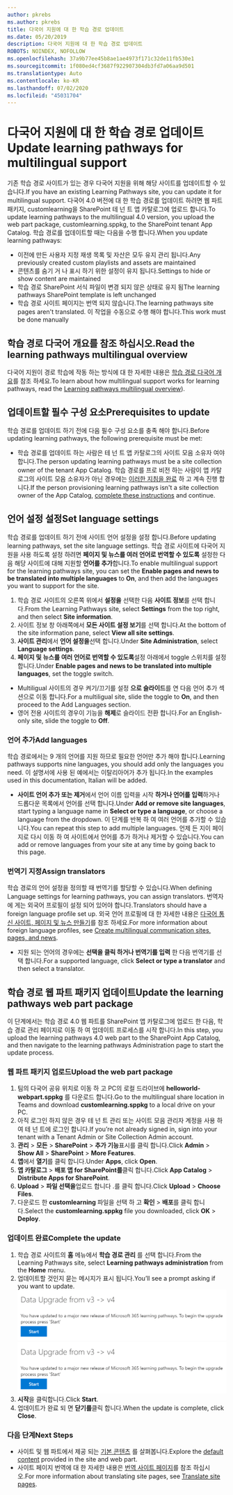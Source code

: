 ```yaml
---
author: pkrebs
ms.author: pkrebs
title: 다국어 지원에 대 한 학습 경로 업데이트
ms.date: 05/20/2019
description: 다국어 지원에 대 한 학습 경로 업데이트
ROBOTS: NOINDEX, NOFOLLOW
ms.openlocfilehash: 37a9b77ee45b8ae1ae4973f171c32de11fb530e1
ms.sourcegitcommit: 1f080ed4cf3687f922907304db3fd7a06aa9d501
ms.translationtype: Auto
ms.contentlocale: ko-KR
ms.lasthandoff: 07/02/2020
ms.locfileid: "45031704"
---
```

# <a name="update-learning-pathways-for-multilingual-support"></a><span data-ttu-id="f498c-103">다국어 지원에 대 한 학습 경로 업데이트</span><span class="sxs-lookup"><span data-stu-id="f498c-103">Update learning pathways for multilingual support</span></span>
<span data-ttu-id="f498c-104">기존 학습 경로 사이트가 있는 경우 다국어 지원을 위해 해당 사이트를 업데이트할 수 있습니다.</span><span class="sxs-lookup"><span data-stu-id="f498c-104">If you have an existing Learning Pathways site, you can update it for multilingual support.</span></span> <span data-ttu-id="f498c-105">다국어 4.0 버전에 대 한 학습 경로를 업데이트 하려면 웹 파트 패키지, customlearning을 SharePoint 테 넌 트 앱 카탈로그에 업로드 합니다.</span><span class="sxs-lookup"><span data-stu-id="f498c-105">To update learning pathways to the multilingual 4.0 version, you upload the web part package, customlearning.sppkg, to the SharePoint tenant App Catalog.</span></span> <span data-ttu-id="f498c-106">학습 경로를 업데이트할 때는 다음을 수행 합니다.</span><span class="sxs-lookup"><span data-stu-id="f498c-106">When you update learning pathways:</span></span>  

- <span data-ttu-id="f498c-107">이전에 만든 사용자 지정 재생 목록 및 자산은 모두 유지 관리 됩니다.</span><span class="sxs-lookup"><span data-stu-id="f498c-107">Any previously created custom playlists and assets are maintained</span></span>
- <span data-ttu-id="f498c-108">콘텐츠를 숨기 거 나 표시 하기 위한 설정이 유지 됩니다.</span><span class="sxs-lookup"><span data-stu-id="f498c-108">Settings to hide or show content are maintained</span></span>
- <span data-ttu-id="f498c-109">학습 경로 SharePoint 서식 파일이 변경 되지 않은 상태로 유지 됨</span><span class="sxs-lookup"><span data-stu-id="f498c-109">The learning pathways SharePoint template is left unchanged</span></span>
- <span data-ttu-id="f498c-110">학습 경로 사이트 페이지는 번역 되지 않습니다.</span><span class="sxs-lookup"><span data-stu-id="f498c-110">The learning pathways site pages aren't translated.</span></span> <span data-ttu-id="f498c-111">이 작업을 수동으로 수행 해야 합니다.</span><span class="sxs-lookup"><span data-stu-id="f498c-111">This work must be done manually</span></span>

## <a name="read-the-learning-pathways-multilingual-overview"></a><span data-ttu-id="f498c-112">학습 경로 다국어 개요를 참조 하십시오.</span><span class="sxs-lookup"><span data-stu-id="f498c-112">Read the learning pathways multilingual overview</span></span>
<span data-ttu-id="f498c-113">다국어 지원이 경로 학습에 작동 하는 방식에 대 한 자세한 내용은 [학습 경로 다국어 개요](custom_overview_ml.md)를 참조 하세요.</span><span class="sxs-lookup"><span data-stu-id="f498c-113">To learn about how multilingual support works for learning pathways, read the [Learning pathways multilingual overview](custom_overview_ml.md)).</span></span> 

## <a name="prerequisites-to-update"></a><span data-ttu-id="f498c-114">업데이트할 필수 구성 요소</span><span class="sxs-lookup"><span data-stu-id="f498c-114">Prerequisites to update</span></span>
<span data-ttu-id="f498c-115">학습 경로를 업데이트 하기 전에 다음 필수 구성 요소를 충족 해야 합니다.</span><span class="sxs-lookup"><span data-stu-id="f498c-115">Before updating learning pathways, the following prerequisite must be met:</span></span>
- <span data-ttu-id="f498c-116">학습 경로를 업데이트 하는 사람은 테 넌 트 앱 카탈로그의 사이트 모음 소유자 여야 합니다.</span><span class="sxs-lookup"><span data-stu-id="f498c-116">The person updating learning pathways must be a site collection owner of the tenant App Catalog.</span></span> <span data-ttu-id="f498c-117">학습 경로를 프로 비전 하는 사람이 앱 카탈로그의 사이트 모음 소유자가 아닌 경우에는 [이러한 지침을 완료](addappadmin.md) 하 고 계속 진행 합니다.</span><span class="sxs-lookup"><span data-stu-id="f498c-117">If the person provisioning learning pathways isn't a site collection owner of the App Catalog, [complete these instructions](addappadmin.md) and continue.</span></span> 

## <a name="set-language-settings"></a><span data-ttu-id="f498c-118">언어 설정 설정</span><span class="sxs-lookup"><span data-stu-id="f498c-118">Set language settings</span></span> 
<span data-ttu-id="f498c-119">학습 경로를 업데이트 하기 전에 사이트 언어 설정을 설정 합니다.</span><span class="sxs-lookup"><span data-stu-id="f498c-119">Before updating learning pathways, set the site language settings.</span></span> <span data-ttu-id="f498c-120">학습 경로 사이트에 다국어 지원을 사용 하도록 설정 하려면 **페이지 및 뉴스를 여러 언어로 번역할 수 있도록** 설정한 다음 해당 사이트에 대해 지원할 **언어를 추가**합니다.</span><span class="sxs-lookup"><span data-stu-id="f498c-120">To enable multilingual support for the learning pathways site, you can set the **Enable pages and news to be translated into multiple languages** to **On**, and then add the languages you want to support for the site.</span></span>
1.  <span data-ttu-id="f498c-121">학습 경로 사이트의 오른쪽 위에서 **설정을** 선택한 다음 **사이트 정보**를 선택 합니다.</span><span class="sxs-lookup"><span data-stu-id="f498c-121">From the Learning Pathways site, select **Settings** from the top right, and then select **Site information**.</span></span>
2.  <span data-ttu-id="f498c-122">사이트 정보 창 아래쪽에서 **모든 사이트 설정 보기**를 선택 합니다.</span><span class="sxs-lookup"><span data-stu-id="f498c-122">At the bottom of the site information pane, select **View all site settings**.</span></span>
3.  <span data-ttu-id="f498c-123">**사이트 관리**에서 **언어 설정을**선택 합니다.</span><span class="sxs-lookup"><span data-stu-id="f498c-123">Under **Site Administration**, select **Language settings**.</span></span>
4.  <span data-ttu-id="f498c-124">**페이지 및 뉴스를 여러 언어로 번역할 수 있도록**설정 아래에서 toggle 스위치를 설정 합니다.</span><span class="sxs-lookup"><span data-stu-id="f498c-124">Under **Enable pages and news to be translated into multiple languages**, set the toggle switch.</span></span> 
- <span data-ttu-id="f498c-125">Multiligual 사이트의 경우 켜기/끄기를 설정 **으로 슬라이드**를 연 다음 언어 추가 섹션으로 이동 합니다.</span><span class="sxs-lookup"><span data-stu-id="f498c-125">For a multiligual site, slide the toggle to **On**, and then proceed to the Add Languages section.</span></span> 
- <span data-ttu-id="f498c-126">영어 전용 사이트의 경우이 기능을 **해제**로 슬라이드 전환 합니다.</span><span class="sxs-lookup"><span data-stu-id="f498c-126">For an English-only site, slide the toggle to **Off**.</span></span>

### <a name="add-languages"></a><span data-ttu-id="f498c-127">언어 추가</span><span class="sxs-lookup"><span data-stu-id="f498c-127">Add languages</span></span>
<span data-ttu-id="f498c-128">학습 경로에서는 9 개의 언어를 지원 하므로 필요한 언어만 추가 해야 합니다.</span><span class="sxs-lookup"><span data-stu-id="f498c-128">Learning pathways supports nine languages, you should add only the languages you need.</span></span> <span data-ttu-id="f498c-129">이 설명서에 사용 된 예에서는 이탈리아어가 추가 됩니다.</span><span class="sxs-lookup"><span data-stu-id="f498c-129">In the examples used in this documentation, Italian will be added.</span></span> 
- <span data-ttu-id="f498c-130">**사이트 언어 추가 또는 제거**에서 언어 이름 입력을 시작 **하거나 언어를 입력**하거나 드롭다운 목록에서 언어를 선택 합니다.</span><span class="sxs-lookup"><span data-stu-id="f498c-130">Under **Add or remove site languages**, start typing a language name in **Select or type a language**, or choose a language from the dropdown.</span></span> <span data-ttu-id="f498c-131">이 단계를 반복 하 여 여러 언어를 추가할 수 있습니다.</span><span class="sxs-lookup"><span data-stu-id="f498c-131">You can repeat this step to add multiple languages.</span></span> <span data-ttu-id="f498c-132">언제 든 지이 페이지로 다시 이동 하 여 사이트에서 언어를 추가 하거나 제거할 수 있습니다.</span><span class="sxs-lookup"><span data-stu-id="f498c-132">You can add or remove languages from your site at any time by going back to this page.</span></span>
 
### <a name="assign-translators"></a><span data-ttu-id="f498c-133">번역기 지정</span><span class="sxs-lookup"><span data-stu-id="f498c-133">Assign translators</span></span>
<span data-ttu-id="f498c-134">학습 경로의 언어 설정을 정의할 때 번역기를 할당할 수 있습니다.</span><span class="sxs-lookup"><span data-stu-id="f498c-134">When defining Language settings for learning pathways, you can assign translators.</span></span> <span data-ttu-id="f498c-135">번역자에 게는 외국어 프로필이 설정 되어 있어야 합니다.</span><span class="sxs-lookup"><span data-stu-id="f498c-135">Translators should have a foreign language profile set up.</span></span> <span data-ttu-id="f498c-136">외국 언어 프로필에 대 한 자세한 내용은 [다국어 통신 사이트, 페이지 및 뉴스 만들기](https://support.office.com/article/2bb7d610-5453-41c6-a0e8-6f40b3ed750c)를 참조 하세요.</span><span class="sxs-lookup"><span data-stu-id="f498c-136">For more information about foreign language profiles, see [Create multilingual communication sites, pages, and news](https://support.office.com/article/2bb7d610-5453-41c6-a0e8-6f40b3ed750c).</span></span>  
- <span data-ttu-id="f498c-137">지원 되는 언어의 경우에는 **선택을 클릭 하거나 번역기를 입력** 한 다음 번역기를 선택 합니다.</span><span class="sxs-lookup"><span data-stu-id="f498c-137">For a supported language, click **Select or type a translator** and then select a translator.</span></span> 

## <a name="update-the-learning-pathways-web-part-package"></a><span data-ttu-id="f498c-138">학습 경로 웹 파트 패키지 업데이트</span><span class="sxs-lookup"><span data-stu-id="f498c-138">Update the learning pathways web part package</span></span>
<span data-ttu-id="f498c-139">이 단계에서는 학습 경로 4.0 웹 파트를 SharePoint 앱 카탈로그에 업로드 한 다음, 학습 경로 관리 페이지로 이동 하 여 업데이트 프로세스를 시작 합니다.</span><span class="sxs-lookup"><span data-stu-id="f498c-139">In this step, you upload the learning pathways 4.0 web part to the SharePoint App Catalog, and then navigate to the learning pathways Administration page to start the update process.</span></span>

### <a name="upload-the-web-part-package"></a><span data-ttu-id="f498c-140">웹 파트 패키지 업로드</span><span class="sxs-lookup"><span data-stu-id="f498c-140">Upload the web part package</span></span>
1.  <span data-ttu-id="f498c-141">팀의 다국어 공유 위치로 이동 하 고 PC의 로컬 드라이브에 **helloworld-webpart.sppkg** 를 다운로드 합니다.</span><span class="sxs-lookup"><span data-stu-id="f498c-141">Go to the multilingual share location in Teams and download **customlearning.sppkg** to a local drive on your PC.</span></span> 
2.  <span data-ttu-id="f498c-142">아직 로그인 하지 않은 경우 테 넌 트 관리 또는 사이트 모음 관리자 계정을 사용 하 여 테 넌 트에 로그인 합니다.</span><span class="sxs-lookup"><span data-stu-id="f498c-142">If you’re not already signed in, sign into your tenant with a Tenant Admin or Site Collection Admin account.</span></span> 
3.  <span data-ttu-id="f498c-143">**관리**  >  **모든**  >  **SharePoint**  >  **추가 기능**표시를 클릭 합니다.</span><span class="sxs-lookup"><span data-stu-id="f498c-143">Click **Admin** > **Show All** > **SharePoint** > **More Features**.</span></span> 
4.  <span data-ttu-id="f498c-144">**앱**에서 **열기**를 클릭 합니다.</span><span class="sxs-lookup"><span data-stu-id="f498c-144">Under **Apps**, click **Open**.</span></span> 
5.  <span data-ttu-id="f498c-145">**앱 카탈로그**  >  **배포 앱 for SharePoint를**클릭 합니다.</span><span class="sxs-lookup"><span data-stu-id="f498c-145">Click **App Catalog** > **Distribute Apps for SharePoint**.</span></span> 
6.  <span data-ttu-id="f498c-146">**Upload**  >  **파일 선택을**업로드 합니다 .를 클릭 합니다.</span><span class="sxs-lookup"><span data-stu-id="f498c-146">Click **Upload** > **Choose Files**.</span></span> 
7.  <span data-ttu-id="f498c-147">다운로드 한 **customlearning** 파일을 선택 하 고 **확인**  >  **배포**를 클릭 합니다.</span><span class="sxs-lookup"><span data-stu-id="f498c-147">Select the **customlearning.sppkg** file you downloaded, click **OK** > **Deploy**.</span></span> 

### <a name="complete-the-update"></a><span data-ttu-id="f498c-148">업데이트 완료</span><span class="sxs-lookup"><span data-stu-id="f498c-148">Complete the update</span></span>
1.  <span data-ttu-id="f498c-149">학습 경로 사이트의 **홈** 메뉴에서 **학습 경로 관리** 를 선택 합니다.</span><span class="sxs-lookup"><span data-stu-id="f498c-149">From the Learning Pathways site, select **Learning pathways administration** from the **Home** menu.</span></span> 
2.  <span data-ttu-id="f498c-150">업데이트할 것인지 묻는 메시지가 표시 됩니다.</span><span class="sxs-lookup"><span data-stu-id="f498c-150">You’ll see a prompt asking if you want to update.</span></span> 
<span data-ttu-id="f498c-151">![custom_update_adminprompt_ml.png](media/custom_update_adminprompt_ml.png)</span><span class="sxs-lookup"><span data-stu-id="f498c-151">![custom_update_adminprompt_ml.png](media/custom_update_adminprompt_ml.png)</span></span>
3.  <span data-ttu-id="f498c-152">**시작**을 클릭합니다.</span><span class="sxs-lookup"><span data-stu-id="f498c-152">Click **Start**.</span></span> 
4. <span data-ttu-id="f498c-153">업데이트가 완료 되 면 **닫기를**클릭 합니다.</span><span class="sxs-lookup"><span data-stu-id="f498c-153">When the update is complete, click **Close**.</span></span> 

### <a name="next-steps"></a><span data-ttu-id="f498c-154">다음 단계</span><span class="sxs-lookup"><span data-stu-id="f498c-154">Next Steps</span></span>
- <span data-ttu-id="f498c-155">사이트 및 웹 파트에서 제공 되는 [기본 콘텐츠](custom_exploresite.md) 를 살펴봅니다.</span><span class="sxs-lookup"><span data-stu-id="f498c-155">Explore the [default content](custom_exploresite.md) provided in the site and web part.</span></span>
- <span data-ttu-id="f498c-156">사이트 페이지 번역에 대 한 자세한 내용은 [번역 사이트 페이지](custom_translate_page_ml.md)를 참조 하십시오.</span><span class="sxs-lookup"><span data-stu-id="f498c-156">For more information about translating site pages, see [Translate site pages](custom_translate_page_ml.md).</span></span> 

